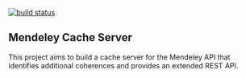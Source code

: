 [![build status](https://gitlab.kohn.io/ci/projects/52/status.png?ref=master)](https://gitlab.kohn.io/ci/projects/52?ref=master)

## Mendeley Cache Server

This project aims to build a cache server for the Mendeley API that identifies additional coherences and provides an extended REST API.
